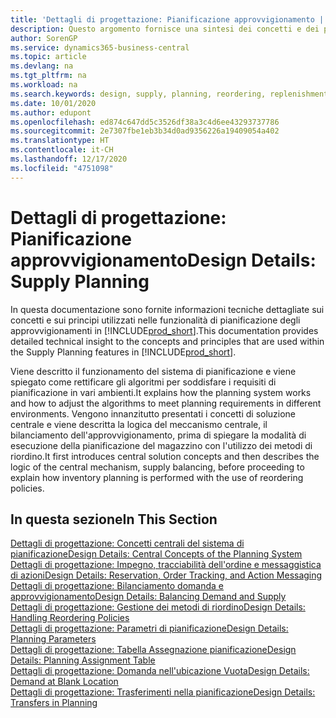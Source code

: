 ```yaml
---
title: 'Dettagli di progettazione: Pianificazione approvvigionamento | Microsoft Docs'
description: Questo argomento fornisce una sintesi dei concetti e dei principi utilizzati nelle funzionalità di pianificazione degli approvvigionamenti in Business Central.
author: SorenGP
ms.service: dynamics365-business-central
ms.topic: article
ms.devlang: na
ms.tgt_pltfrm: na
ms.workload: na
ms.search.keywords: design, supply, planning, reordering, replenishment
ms.date: 10/01/2020
ms.author: edupont
ms.openlocfilehash: ed874c647dd5c3526df38a3c4d6ee43293737786
ms.sourcegitcommit: 2e7307fbe1eb3b34d0ad9356226a19409054a402
ms.translationtype: HT
ms.contentlocale: it-CH
ms.lasthandoff: 12/17/2020
ms.locfileid: "4751098"
---
```

# <a name="design-details-supply-planning"></a><span data-ttu-id="5e950-103">Dettagli di progettazione: Pianificazione approvvigionamento</span><span class="sxs-lookup"><span data-stu-id="5e950-103">Design Details: Supply Planning</span></span>
<span data-ttu-id="5e950-104">In questa documentazione sono fornite informazioni tecniche dettagliate sui concetti e sui principi utilizzati nelle funzionalità di pianificazione degli approvvigionamenti in [!INCLUDE[prod_short](includes/prod_short.md)].</span><span class="sxs-lookup"><span data-stu-id="5e950-104">This documentation provides detailed technical insight to the concepts and principles that are used within the Supply Planning features in [!INCLUDE[prod_short](includes/prod_short.md)].</span></span>  

<span data-ttu-id="5e950-105">Viene descritto il funzionamento del sistema di pianificazione e viene spiegato come rettificare gli algoritmi per soddisfare i requisiti di pianificazione in vari ambienti.</span><span class="sxs-lookup"><span data-stu-id="5e950-105">It explains how the planning system works and how to adjust the algorithms to meet planning requirements in different environments.</span></span> <span data-ttu-id="5e950-106">Vengono innanzitutto presentati i concetti di soluzione centrale e viene descritta la logica del meccanismo centrale, il bilanciamento dell'approvvigionamento, prima di spiegare la modalità di esecuzione della pianificazione del magazzino con l'utilizzo dei metodi di riordino.</span><span class="sxs-lookup"><span data-stu-id="5e950-106">It first introduces central solution concepts and then describes the logic of the central mechanism, supply balancing, before proceeding to explain how inventory planning is performed with the use of reordering policies.</span></span>  

## <a name="in-this-section"></a><span data-ttu-id="5e950-107">In questa sezione</span><span class="sxs-lookup"><span data-stu-id="5e950-107">In This Section</span></span>  
[<span data-ttu-id="5e950-108">Dettagli di progettazione: Concetti centrali del sistema di pianificazione</span><span class="sxs-lookup"><span data-stu-id="5e950-108">Design Details: Central Concepts of the Planning System</span></span>](design-details-central-concepts-of-the-planning-system.md)  
[<span data-ttu-id="5e950-109">Dettagli di progettazione: Impegno, tracciabilità dell'ordine e messaggistica di azioni</span><span class="sxs-lookup"><span data-stu-id="5e950-109">Design Details: Reservation, Order Tracking, and Action Messaging</span></span>](design-details-reservation-order-tracking-and-action-messaging.md)  
[<span data-ttu-id="5e950-110">Dettagli di progettazione: Bilanciamento domanda e approvvigionamento</span><span class="sxs-lookup"><span data-stu-id="5e950-110">Design Details: Balancing Demand and Supply</span></span>](design-details-balancing-demand-and-supply.md)  
[<span data-ttu-id="5e950-111">Dettagli di progettazione: Gestione dei metodi di riordino</span><span class="sxs-lookup"><span data-stu-id="5e950-111">Design Details: Handling Reordering Policies</span></span>](design-details-handling-reordering-policies.md)  
[<span data-ttu-id="5e950-112">Dettagli di progettazione: Parametri di pianificazione</span><span class="sxs-lookup"><span data-stu-id="5e950-112">Design Details: Planning Parameters</span></span>](design-details-planning-parameters.md)  
[<span data-ttu-id="5e950-113">Dettagli di progettazione: Tabella Assegnazione pianificazione</span><span class="sxs-lookup"><span data-stu-id="5e950-113">Design Details: Planning Assignment Table</span></span>](design-details-planning-assignment-table.md)  
[<span data-ttu-id="5e950-114">Dettagli di progettazione: Domanda nell'ubicazione Vuota</span><span class="sxs-lookup"><span data-stu-id="5e950-114">Design Details: Demand at Blank Location</span></span>](design-details-demand-at-blank-location.md)  
[<span data-ttu-id="5e950-115">Dettagli di progettazione: Trasferimenti nella pianificazione</span><span class="sxs-lookup"><span data-stu-id="5e950-115">Design Details: Transfers in Planning</span></span>](design-details-transfers-in-planning.md)
